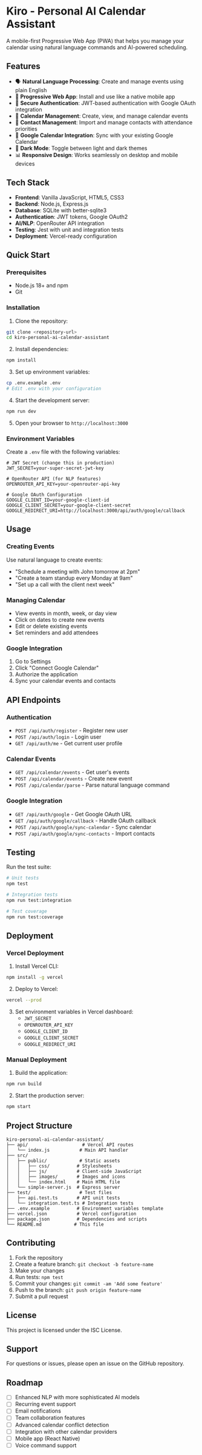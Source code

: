# Kiro - Personal AI Calendar Assistant

A mobile-first Progressive Web App (PWA) that helps you manage your calendar using natural language commands and AI-powered scheduling.

## Features

- 🗣️ **Natural Language Processing**: Create and manage events using plain English
- 📱 **Progressive Web App**: Install and use like a native mobile app
- 🔐 **Secure Authentication**: JWT-based authentication with Google OAuth integration
- 📅 **Calendar Management**: Create, view, and manage calendar events
- 👥 **Contact Management**: Import and manage contacts with attendance priorities
- 🔗 **Google Calendar Integration**: Sync with your existing Google Calendar
- 🌙 **Dark Mode**: Toggle between light and dark themes
- 📊 **Responsive Design**: Works seamlessly on desktop and mobile devices

## Tech Stack

- **Frontend**: Vanilla JavaScript, HTML5, CSS3
- **Backend**: Node.js, Express.js
- **Database**: SQLite with better-sqlite3
- **Authentication**: JWT tokens, Google OAuth2
- **AI/NLP**: OpenRouter API integration
- **Testing**: Jest with unit and integration tests
- **Deployment**: Vercel-ready configuration

## Quick Start

### Prerequisites

- Node.js 18+ and npm
- Git

### Installation

1. Clone the repository:
```bash
git clone <repository-url>
cd kiro-personal-ai-calendar-assistant
```

2. Install dependencies:
```bash
npm install
```

3. Set up environment variables:
```bash
cp .env.example .env
# Edit .env with your configuration
```

4. Start the development server:
```bash
npm run dev
```

5. Open your browser to `http://localhost:3000`

### Environment Variables

Create a `.env` file with the following variables:

```env
# JWT Secret (change this in production)
JWT_SECRET=your-super-secret-jwt-key

# OpenRouter API (for NLP features)
OPENROUTER_API_KEY=your-openrouter-api-key

# Google OAuth Configuration
GOOGLE_CLIENT_ID=your-google-client-id
GOOGLE_CLIENT_SECRET=your-google-client-secret
GOOGLE_REDIRECT_URI=http://localhost:3000/api/auth/google/callback
```

## Usage

### Creating Events

Use natural language to create events:

- "Schedule a meeting with John tomorrow at 2pm"
- "Create a team standup every Monday at 9am"
- "Set up a call with the client next week"

### Managing Calendar

- View events in month, week, or day view
- Click on dates to create new events
- Edit or delete existing events
- Set reminders and add attendees

### Google Integration

1. Go to Settings
2. Click "Connect Google Calendar"
3. Authorize the application
4. Sync your calendar events and contacts

## API Endpoints

### Authentication
- `POST /api/auth/register` - Register new user
- `POST /api/auth/login` - Login user
- `GET /api/auth/me` - Get current user profile

### Calendar Events
- `GET /api/calendar/events` - Get user's events
- `POST /api/calendar/events` - Create new event
- `POST /api/calendar/parse` - Parse natural language command

### Google Integration
- `GET /api/auth/google` - Get Google OAuth URL
- `GET /api/auth/google/callback` - Handle OAuth callback
- `POST /api/auth/google/sync-calendar` - Sync calendar
- `POST /api/auth/google/sync-contacts` - Import contacts

## Testing

Run the test suite:

```bash
# Unit tests
npm test

# Integration tests
npm run test:integration

# Test coverage
npm run test:coverage
```

## Deployment

### Vercel Deployment

1. Install Vercel CLI:
```bash
npm install -g vercel
```

2. Deploy to Vercel:
```bash
vercel --prod
```

3. Set environment variables in Vercel dashboard:
   - `JWT_SECRET`
   - `OPENROUTER_API_KEY`
   - `GOOGLE_CLIENT_ID`
   - `GOOGLE_CLIENT_SECRET`
   - `GOOGLE_REDIRECT_URI`

### Manual Deployment

1. Build the application:
```bash
npm run build
```

2. Start the production server:
```bash
npm start
```

## Project Structure

```
kiro-personal-ai-calendar-assistant/
├── api/                    # Vercel API routes
│   └── index.js           # Main API handler
├── src/
│   ├── public/            # Static assets
│   │   ├── css/          # Stylesheets
│   │   ├── js/           # Client-side JavaScript
│   │   ├── images/       # Images and icons
│   │   └── index.html    # Main HTML file
│   └── simple-server.js  # Express server
├── test/                  # Test files
│   ├── api.test.ts       # API unit tests
│   └── integration.test.ts # Integration tests
├── .env.example          # Environment variables template
├── vercel.json           # Vercel configuration
├── package.json          # Dependencies and scripts
└── README.md            # This file
```

## Contributing

1. Fork the repository
2. Create a feature branch: `git checkout -b feature-name`
3. Make your changes
4. Run tests: `npm test`
5. Commit your changes: `git commit -am 'Add some feature'`
6. Push to the branch: `git push origin feature-name`
7. Submit a pull request

## License

This project is licensed under the ISC License.

## Support

For questions or issues, please open an issue on the GitHub repository.

## Roadmap

- [ ] Enhanced NLP with more sophisticated AI models
- [ ] Recurring event support
- [ ] Email notifications
- [ ] Team collaboration features
- [ ] Advanced calendar conflict detection
- [ ] Integration with other calendar providers
- [ ] Mobile app (React Native)
- [ ] Voice command support